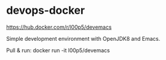 # devops-docker 

https://hub.docker.com/r/l00p5/devemacs

Simple development environment with OpenJDK8 and Emacs.

Pull & run: docker run -it l00p5/devemacs

